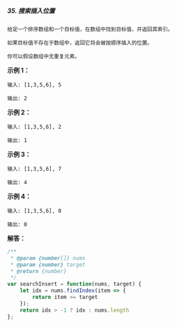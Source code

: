 ##### 35. 搜索插入位置
``` hml
给定一个排序数组和一个目标值，在数组中找到目标值，并返回其索引。

如果目标值不存在于数组中，返回它将会被按顺序插入的位置。

你可以假设数组中无重复元素。
```

**示例 1：**
``` 
输入: [1,3,5,6], 5

输出: 2
```

**示例 2：**
```
输入: [1,3,5,6], 2

输出: 1
```

**示例 3：**
```
输入: [1,3,5,6], 7

输出: 4
```

**示例 4：**
```
输入: [1,3,5,6], 0

输出: 0
```


**解答：**

``` javascript
/**
 * @param {number[]} nums
 * @param {number} target
 * @return {number}
 */
var searchInsert = function(nums, target) {
    let idx = nums.findIndex(item => {
        return item >= target
    });
    return idx > -1 ? idx : nums.length
};
```
